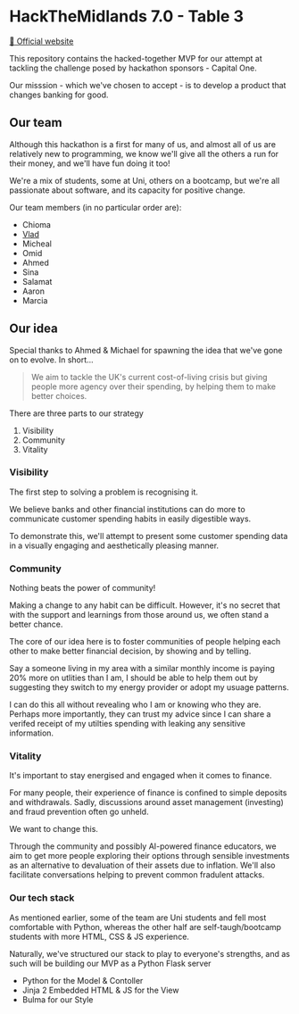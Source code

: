 # HackTheMidlands 7.0 - Table 3
[🔗 Official website](https://hackthemidlands.com)

This repository contains the hacked-together MVP for our attempt at tackling the challenge posed by hackathon sponsors - Capital One.

Our misssion - which we've chosen to accept - is to develop a product that changes banking for good.

## Our team
Although this hackathon is a first for many of us, and almost all of us are relatively new to programming, we know we'll give all the others a run for their money, and we'll have fun doing it too!

We're a mix of students, some at Uni, others on a bootcamp, but we're all passionate about software, and its capacity for positive change.

Our team members (in no particular order are):
- Chioma
- [Vlad](https://github.com/noonereedus)
- Micheal
- Omid
- Ahmed
- Sina
- Salamat
- Aaron
- Marcia

## Our idea
Special thanks to Ahmed & Michael for spawning the idea that we've gone on to evolve. In short...

> We aim to tackle the UK's current cost-of-living crisis but giving people more agency over their spending, by helping them to make better choices.

There are three parts to our strategy
1. Visibility
2. Community
3. Vitality

### Visibility
The first step to solving a problem is recognising it.

We believe banks and other financial institutions can do more to communicate customer spending habits in easily digestible ways.

To demonstrate this, we'll attempt to present some customer spending data in a visually engaging and aesthetically pleasing manner.

### Community
Nothing beats the power of community!

Making a change to any habit can be difficult. However, it's no secret that with the support and learnings from those around us, we often stand a better chance.

The core of our idea here is to foster communities of people helping each other to make better financial decision, by showing and by telling.

Say a someone living in my area with a similar monthly income is paying 20% more on utlities than I am, I should be able to help them out by suggesting they switch to my energy provider or adopt my usuage patterns.

I can do this all without revealing who I am or knowing who they are. Perhaps more importantly, they can trust my advice since I can share a verifed receipt of my utilties spending with leaking any sensitive information.

### Vitality
It's important to stay energised and engaged when it comes to finance.

For many people, their experience of finance is confined to simple deposits and withdrawals. Sadly, discussions around asset management (investing) and fraud prevention often go unheld.

We want to change this.

Through the community and possibly AI-powered finance educators, we aim to get more people exploring their options through sensible investments as an alternative to devaluation of their assets due to inflation. We'll also facilitate conversations helping to prevent common fradulent attacks.

### Our tech stack
As mentioned earlier, some of the team are Uni students and fell most comfortable with Python, whereas the other half are self-taugh/bootcamp students with more HTML, CSS & JS experience.

Naturally, we've structured our stack to play to everyone's strengths, and as such will be building our MVP as a Python Flask server

- Python for the Model & Contoller
- Jinja 2 Embedded HTML & JS for the View
- Bulma for our Style

